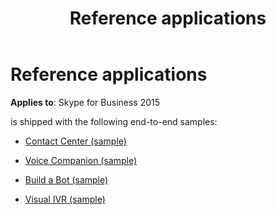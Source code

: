 ﻿---
title: Reference applications
TOCTitle: Reference applications
ms:assetid: 922da85a-5750-4679-b6ef-13d05a8e5ce2
ms:mtpsurl: https://msdn.microsoft.com/en-us/library/Dn454834(v=office.16)
ms:contentKeyID: 65240105
ms.date: 07/27/2015
mtps_version: v=office.16
---

# Reference applications


**Applies to**: Skype for Business 2015

is shipped with the following end-to-end samples:

  - [Contact Center (sample)](contact-center-sample.md)

  - [Voice Companion (sample)](voice-companion-sample.md)

  - [Build a Bot (sample)](build-a-bot-sample.md)

  - [Visual IVR (sample)](visual-ivr-sample.md)

